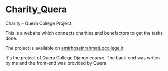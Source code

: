 # Charity_Quera
Charity - Quera College Project

This is a website which connects charities and benefactors to get the tasks done.

The project is available on [amirhoseinrahmati.qcollege.ir](http://amirhoseinrahmati.qcollege.ir/)

It's the project of Quera College Django course. The back-end was writen by me and the front-end was provided by Quera.
